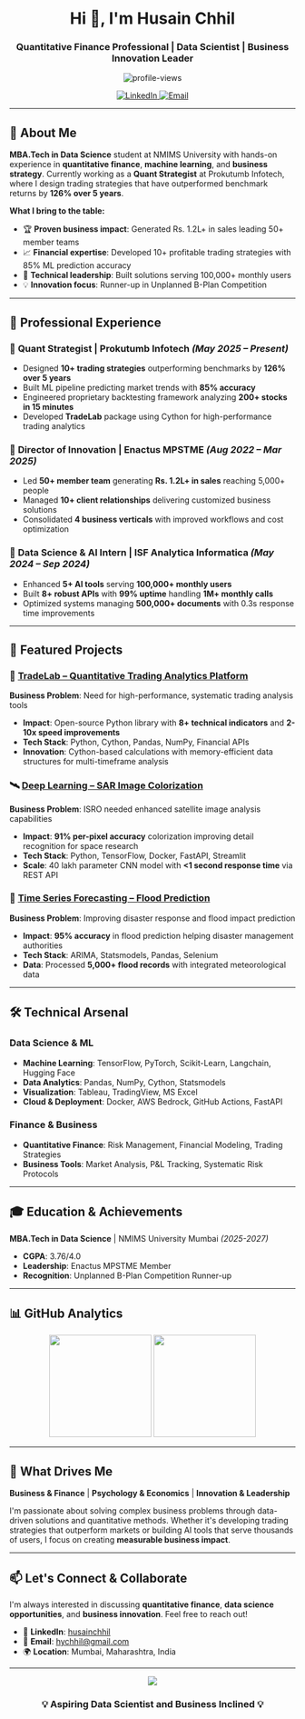 <h1 align="center">Hi 👋, I'm Husain Chhil</h1>
<h3 align="center">Quantitative Finance Professional | Data Scientist | Business Innovation Leader</h3>

<p align="center">
  <img src="https://komarev.com/ghpvc/?username=HusainChhil&label=Profile%20views&color=0e75b6&style=flat" alt="profile-views">
</p>

<p align="center">
  <a href="https://linkedin.com/in/husainchhil" target="_blank">
    <img src="https://img.shields.io/badge/LinkedIn-blue?style=for-the-badge&logo=linkedin&logoColor=white" alt="LinkedIn">
  </a>
  <a href="mailto:hychhil@gmail.com">
    <img src="https://img.shields.io/badge/Email-D14836?style=for-the-badge&logo=gmail&logoColor=white" alt="Email">
  </a>
</p>

---

## 🎯 About Me

**MBA.Tech in Data Science** student at NMIMS University with hands-on experience in **quantitative finance**, **machine learning**, and **business strategy**. Currently working as a **Quant Strategist** at Prokutumb Infotech, where I design trading strategies that have outperformed benchmark returns by **126% over 5 years**.

**What I bring to the table:**

- 🏆 **Proven business impact**: Generated Rs. 1.2L+ in sales leading 50+ member teams
- 📈 **Financial expertise**: Developed 10+ profitable trading strategies with 85% ML prediction accuracy
- 🚀 **Technical leadership**: Built solutions serving 100,000+ monthly users
- 💡 **Innovation focus**: Runner-up in Unplanned B-Plan Competition

---

## 💼 Professional Experience

### 🔹 **Quant Strategist** | Prokutumb Infotech _(May 2025 – Present)_

- Designed **10+ trading strategies** outperforming benchmarks by **126% over 5 years**
- Built ML pipeline predicting market trends with **85% accuracy**
- Engineered proprietary backtesting framework analyzing **200+ stocks in 15 minutes**
- Developed **TradeLab** package using Cython for high-performance trading analytics

### 🔹 **Director of Innovation** | Enactus MPSTME _(Aug 2022 – Mar 2025)_

- Led **50+ member team** generating **Rs. 1.2L+ in sales** reaching 5,000+ people
- Managed **10+ client relationships** delivering customized business solutions
- Consolidated **4 business verticals** with improved workflows and cost optimization

### 🔹 **Data Science & AI Intern** | ISF Analytica Informatica _(May 2024 – Sep 2024)_

- Enhanced **5+ AI tools** serving **100,000+ monthly users**
- Built **8+ robust APIs** with **99% uptime** handling **1M+ monthly calls**
- Optimized systems managing **500,000+ documents** with 0.3s response time improvements

---

## 🚀 Featured Projects

### 🏦 [TradeLab – Quantitative Trading Analytics Platform](https://github.com/husainchhil/tradelab)

**Business Problem**: Need for high-performance, systematic trading analysis tools

- **Impact**: Open-source Python library with **8+ technical indicators** and **2-10x speed improvements**
- **Tech Stack**: Python, Cython, Pandas, NumPy, Financial APIs
- **Innovation**: Cython-based calculations with memory-efficient data structures for multi-timeframe analysis

### 🛰️ [Deep Learning – SAR Image Colorization](https://github.com/husainchhil/ISRO-Colorization)

**Business Problem**: ISRO needed enhanced satellite image analysis capabilities

- **Impact**: **91% per-pixel accuracy** colorization improving detail recognition for space research
- **Tech Stack**: Python, TensorFlow, Docker, FastAPI, Streamlit
- **Scale**: 40 lakh parameter CNN model with **<1 second response time** via REST API

### 🌊 [Time Series Forecasting – Flood Prediction](https://github.com/husainchhil/Flood-Prediction---Time-Series-Analysis)

**Business Problem**: Improving disaster response and flood impact prediction

- **Impact**: **95% accuracy** in flood prediction helping disaster management authorities
- **Tech Stack**: ARIMA, Statsmodels, Pandas, Selenium
- **Data**: Processed **5,000+ flood records** with integrated meteorological data

---

## 🛠️ Technical Arsenal

### **Data Science & ML**

- **Machine Learning**: TensorFlow, PyTorch, Scikit-Learn, Langchain, Hugging Face
- **Data Analytics**: Pandas, NumPy, Cython, Statsmodels
- **Visualization**: Tableau, TradingView, MS Excel
- **Cloud & Deployment**: Docker, AWS Bedrock, GitHub Actions, FastAPI

### **Finance & Business**

- **Quantitative Finance**: Risk Management, Financial Modeling, Trading Strategies
- **Business Tools**: Market Analysis, P&L Tracking, Systematic Risk Protocols

---

## 🎓 Education & Achievements

**MBA.Tech in Data Science** | NMIMS University Mumbai _(2025-2027)_

- **CGPA**: 3.76/4.0
- **Leadership**: Enactus MPSTME Member
- **Recognition**: Unplanned B-Plan Competition Runner-up

---

## 📊 GitHub Analytics

<p align="center">
  <img height="180em" src="https://github-readme-stats.vercel.app/api?username=HusainChhil&show_icons=true&theme=radical&include_all_commits=true&count_private=true"/>
  <img height="180em" src="https://github-readme-stats.vercel.app/api/top-langs/?username=HusainChhil&layout=compact&theme=radical"/>
</p>

---

## 🌟 What Drives Me

**Business & Finance** | **Psychology & Economics** | **Innovation & Leadership**

I'm passionate about solving complex business problems through data-driven solutions and quantitative methods. Whether it's developing trading strategies that outperform markets or building AI tools that serve thousands of users, I focus on creating **measurable business impact**.

---

## 📫 Let's Connect & Collaborate

I'm always interested in discussing **quantitative finance**, **data science opportunities**, and **business innovation**. Feel free to reach out!

- 💼 **LinkedIn**: [husainchhil](https://linkedin.com/in/husainchhil)
- 📧 **Email**: hychhil@gmail.com
- 🌍 **Location**: Mumbai, Maharashtra, India

---

<p align="center">
  <img src="https://capsule-render.vercel.app/api?type=waving&color=gradient&height=60&section=footer"/>
</p>

<h3 align="center">💡 Aspiring Data Scientist and Business Inclined 💡</h3>
